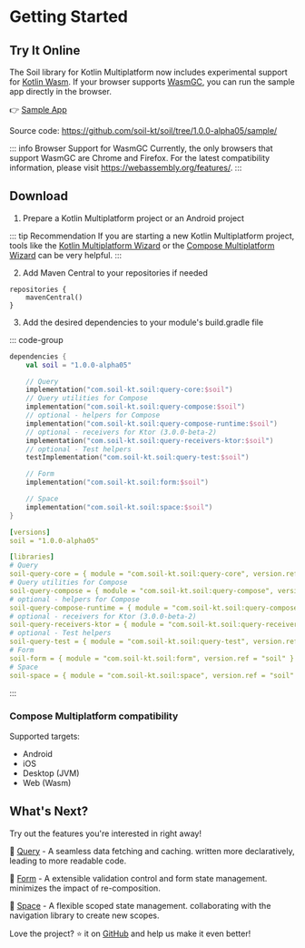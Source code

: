 # Getting Started

## Try It Online

The Soil library for Kotlin Multiplatform now includes experimental support for [Kotlin Wasm](https://kotlinlang.org/docs/wasm-overview.html). 
If your browser supports [WasmGC](https://github.com/WebAssembly/gc), you can run the sample app directly in the browser.

:point_right: [Sample App](https://play.soil-kt.com/)

Source code: <https://github.com/soil-kt/soil/tree/1.0.0-alpha05/sample/>

::: info Browser Support for WasmGC
Currently, the only browsers that support WasmGC are Chrome and Firefox. 
For the latest compatibility information, please visit https://webassembly.org/features/.
:::


## Download

1. Prepare a Kotlin Multiplatform project or an Android project

::: tip Recommendation
If you are starting a new Kotlin Multiplatform project, 
tools like the [Kotlin Multiplatform Wizard](https://kmp.jetbrains.com/) or the [Compose Multiplatform Wizard](https://terrakok.github.io/Compose-Multiplatform-Wizard/) can be very helpful.
:::

2. Add Maven Central to your repositories if needed

```kts{2}
repositories {
    mavenCentral()
}
```

3. Add the desired dependencies to your module's build.gradle file

::: code-group

```kts [Dependencies]
dependencies {
    val soil = "1.0.0-alpha05"

    // Query
    implementation("com.soil-kt.soil:query-core:$soil")
    // Query utilities for Compose
    implementation("com.soil-kt.soil:query-compose:$soil")
    // optional - helpers for Compose
    implementation("com.soil-kt.soil:query-compose-runtime:$soil")
    // optional - receivers for Ktor (3.0.0-beta-2)
    implementation("com.soil-kt.soil:query-receivers-ktor:$soil")
    // optional - Test helpers
    testImplementation("com.soil-kt.soil:query-test:$soil")

    // Form
    implementation("com.soil-kt.soil:form:$soil")

    // Space
    implementation("com.soil-kt.soil:space:$soil")
}
```

```yaml [Version Catalog]
[versions]
soil = "1.0.0-alpha05"

[libraries]
# Query
soil-query-core = { module = "com.soil-kt.soil:query-core", version.ref = "soil" }
# Query utilities for Compose
soil-query-compose = { module = "com.soil-kt.soil:query-compose", version.ref = "soil" }
# optional - helpers for Compose
soil-query-compose-runtime = { module = "com.soil-kt.soil:query-compose-runtime", version.ref = "soil" }
# optional - receivers for Ktor (3.0.0-beta-2)
soil-query-receivers-ktor = { module = "com.soil-kt.soil:query-receivers-ktor", version.ref = "soil" }
# optional - Test helpers
soil-query-test = { module = "com.soil-kt.soil:query-test", version.ref = "soil" }
# Form
soil-form = { module = "com.soil-kt.soil:form", version.ref = "soil" }
# Space
soil-space = { module = "com.soil-kt.soil:space", version.ref = "soil" }
```

:::


### Compose Multiplatform compatibility

Supported targets:

- Android
- iOS
- Desktop (JVM)
- Web (Wasm)


## What's Next?

Try out the features you're interested in right away!

:seedling: [Query](./query/hello-query) - A seamless data fetching and caching. written more declaratively, leading to more readable code.

:seedling: [Form](./form/hello-form) - A extensible validation control and form state management. minimizes the impact of re-composition.

:seedling: [Space](./space/hello-space) - A flexible scoped state management. collaborating with the navigation library to create new scopes.

Love the project? :star: it on [GitHub](https://github.com/soil-kt/soil) and help us make it even better!


